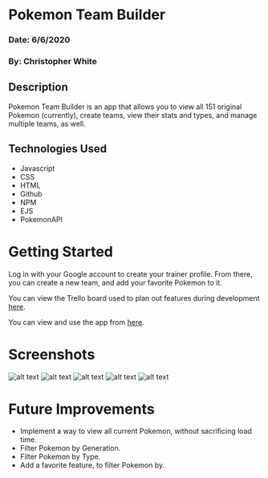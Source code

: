 # Pokemon Team Builder

### Date: 6/6/2020

### By: Christopher White

## Description

Pokemon Team Builder is an app that allows you to view all 151 original Pokemon (currently), create teams, view their stats and types, and manage multiple teams, as well.

## Technologies Used

- Javascript
- CSS
- HTML
- Github
- NPM
- EJS
- PokemonAPI

# Getting Started

Log in with your Google account to create your trainer profile. From there, you can create a new team, and add your favorite Pokemon to it.

You can view the Trello board used to plan out features during development [here](https://trello.com/b/Zv4Utqre/project-2-pokemon-team-builder).

You can view and use the app from [here](https://intense-beyond-77900.herokuapp.com/).

# Screenshots

![alt text](https://i.gyazo.com/d2378d2a6fc24a4824a6a698ffbb8ae0.png "Logo Title Text 1")
![alt text](https://i.gyazo.com/d7732ebbd8c93065724b9bbb550f3910.jpg "Logo Title Text 1")
![alt text](https://i.gyazo.com/4e2ac9ed8fbc5e2534556a03a7eeb165.png "Logo Title Text 1")
![alt text](https://i.gyazo.com/9bb1976d81d2001afca17dcaf9da8648.png "Logo Title Text 1")
![alt text](https://i.gyazo.com/312cb4f5e1c1ceb1100d8b12ff529630.png "Logo Title Text 1")

# Future Improvements

- Implement a way to view all current Pokemon, without sacrificing load time.
- Filter Pokemon by Generation.
- Filter Pokemon by Type.
- Add a favorite feature, to filter Pokemon by.
